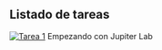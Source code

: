 ## Listado de tareas

[![Tarea 1](https://img.shields.io/badge/Tarea%201-brightgreen)](https://colab.research.google.com/drive/1V0x3mu8Hzp2_s15gtxkwpr5fj4UMchJ4?usp=sharing) Empezando con Jupiter Lab
